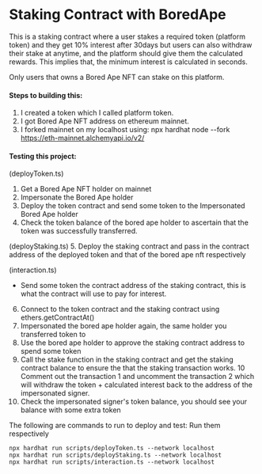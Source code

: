 # Staking Contract with BoredApe

This is a staking contract where a user stakes a required token (platform token) and they get 10% interest after 30days but users can also withdraw their stake at anytime, and the platform should give them the calculated rewards. This implies that, the minimum interest is calculated in seconds.

Only users that owns a Bored Ape NFT can stake on this platform.

#### Steps to building this:
1. I created a token which I called platform token.
2. I got Bored Ape NFT address on ethereum mainnet.
3. I forked mainnet on my localhost using: npx hardhat node --fork https://eth-mainnet.alchemyapi.io/v2/<key>

#### Testing this project:
(deployToken.ts)
1. Get a Bored Ape NFT holder on mainnet
2. Impersonate the Bored Ape holder
3. Deploy the token contract and send some token to the Impersonated Bored Ape holder
4. Check the token balance of the bored ape holder to ascertain that the token was successfully transferred.

(deployStaking.ts)
5. Deploy the staking contract and pass in the contract address of the deployed token and that of the bored ape nft respectively

(interaction.ts)
* Send some token the contract address of the staking contract, this is what the contract will use to pay for interest.
6. Connect to the token contract and the staking contract using ethers.getContractAt()
7. Impersonated the bored ape holder again, the same holder you transferred token to
8. Use the bored ape holder to approve the staking contract address to spend some token
9. Call the stake function in the staking contract and get the staking contract balance to ensure the that the staking transaction works.
10 Comment out the transaction 1 and uncomment the transaction 2 which will withdraw the token + calculated interest back to the address of the impersonated signer.
11. Check the impersonated signer's token balance, you should see your balance with some extra token

The following are commands to run to deploy and test:
Run them respectively

```shell
npx hardhat run scripts/deployToken.ts --network localhost
npx hardhat run scripts/deployStaking.ts --network localhost
npx hardhat run scripts/interaction.ts --network localhost
```
